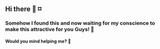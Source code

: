 ## Hi there 👋 ⌑
### Somehow I found this and now waiting for my conscience to make this attractive for you Guys! :pleading_face:

#### Would you mind helping me? :pleading_face:
<!--
**abhinavsri360/abhinavsri360** is a ✨ _special_ ✨ repository because its `README.md` (this file) appears on your GitHub profile.

Here are some ideas to get you started:

- 🔭 I’m currently working on ...
- 🌱 I’m currently learning ...
- 👯 I’m looking to collaborate on ...
- 🤔 I’m looking for help with ...
- 💬 Ask me about ...
- 📫 How to reach me: ...
- 😄 Pronouns: ...
- ⚡ Fun fact: ...
-->
